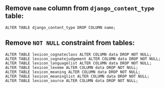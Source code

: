 Remove `name` column from `django_content_type` table:
-----

`ALTER TABLE django_content_type DROP COLUMN name;`

Remove `NOT NULL` constraint from tables:
-----

    ALTER TABLE lexicon_cognateclass ALTER COLUMN data DROP NOT NULL;
    ALTER TABLE lexicon_cognatejudgement ALTER COLUMN data DROP NOT NULL;
    ALTER TABLE lexicon_languagelist ALTER COLUMN data DROP NOT NULL;
    ALTER TABLE lexicon_lexeme ALTER COLUMN data DROP NOT NULL;
    ALTER TABLE lexicon_meaning ALTER COLUMN data DROP NOT NULL;
    ALTER TABLE lexicon_meaninglist ALTER COLUMN data DROP NOT NULL;
    ALTER TABLE lexicon_source ALTER COLUMN data DROP NOT NULL;
